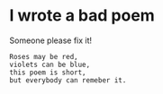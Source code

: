 # I wrote a bad poem
Someone please fix it!

    Roses may be red,
    violets can be blue,
    this poem is short,
    but everybody can remeber it.